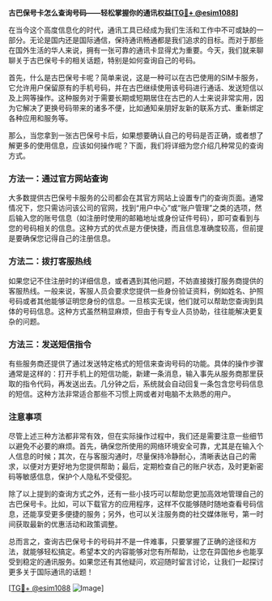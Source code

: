 **古巴保号卡怎么查询号码——轻松掌握你的通讯权益[[TG💪+ @esim1088](https://t.me/s/esim1088)]**

在当今这个高度信息化的时代，通讯工具已经成为我们生活和工作中不可或缺的一部分。无论是国内还是国际通信，保持通讯畅通都是我们追求的目标。而对于那些在国外生活的华人来说，拥有一张可靠的通讯卡显得尤为重要。今天，我们就来聊聊关于古巴保号卡的相关话题，特别是如何查询自己的号码。

首先，什么是古巴保号卡呢？简单来说，这是一种可以在古巴使用的SIM卡服务，它允许用户保留原有的手机号码，并在古巴继续使用该号码进行通话、发送短信以及上网等操作。这种服务对于需要长期或短期居住在古巴的人士来说非常实用，因为它解决了更换号码带来的诸多不便，比如通知亲朋好友新的联系方式、重新绑定各种应用和服务等。

那么，当您拿到一张古巴保号卡后，如果想要确认自己的号码是否正确，或者想了解更多的使用信息，应该如何操作呢？下面，我们将详细为您介绍几种常见的查询方式。

### 方法一：通过官方网站查询

大多数提供古巴保号卡服务的公司都会在其官方网站上设置专门的查询页面。通常情况下，您只需访问该公司的官网，找到“用户中心”或“账户管理”之类的选项，然后输入您的账号信息（如注册时使用的邮箱地址或身份证件号码），即可查看到与您的号码相关的信息。这种方式的优点是方便快捷，而且信息准确度较高，但前提是要确保您记得自己的注册信息。

### 方法二：拨打客服热线

如果您记不住注册时的详细信息，或者遇到其他问题，不妨直接拨打服务商提供的客服热线。一般来说，客服人员会要求您提供一些身份验证资料，例如姓名、护照号码或者其他能够证明您身份的信息。一旦核实无误，他们就可以帮助您查询到具体的号码信息。这种方式虽然稍显麻烦，但由于有专业人员协助，往往能解决更复杂的问题。

### 方法三：发送短信指令

有些服务商还提供了通过发送特定格式的短信来查询号码的功能。具体的操作步骤通常是这样的：打开手机上的短信功能，新建一条消息，输入事先从服务商那里获取的指令代码，再发送出去。几分钟之后，系统就会自动回复一条包含您号码信息的短信。这种方法非常适合那些不习惯上网或者对电脑不太熟悉的用户。

### 注意事项

尽管上述三种方法都非常有效，但在实际操作过程中，我们还是需要注意一些细节以避免不必要的麻烦。首先，确保您所使用的网络环境安全可靠，尤其是在输入个人信息的时候；其次，在与客服沟通时，尽量保持冷静耐心，清晰表达自己的需求，以便对方更好地为您提供帮助；最后，定期检查自己的账户状态，及时更新密码等敏感信息，保护个人隐私不受侵犯。

除了以上提到的查询方式之外，还有一些小技巧可以帮助您更加高效地管理自己的古巴保号卡。比如，可以下载官方的应用程序，这样不仅能够随时随地查看号码信息，还能享受更多便捷的服务；另外，也可以关注服务商的社交媒体账号，第一时间获取最新的优惠活动和政策调整。

总而言之，查询古巴保号卡的号码并不是一件难事，只要掌握了正确的途径和方法，就能够轻松搞定。希望本文的内容能够对您有所帮助，让您在异国他乡也能享受到稳定的通讯服务。如果您还有其他疑问，欢迎随时留言讨论，让我们一起探讨更多关于国际通讯的话题！

[[TG💪+ @esim1088](https://t.me/s/esim1088) ![Image](https://i.postimg.cc/4NQfJmqS/Snipaste-2025-05-13-00-14-12.png)]